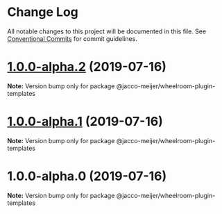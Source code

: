 # Change Log

All notable changes to this project will be documented in this file.
See [Conventional Commits](https://conventionalcommits.org) for commit guidelines.

# [1.0.0-alpha.2](https://github.com/jaccomeijer/wheelroom/compare/@jacco-meijer/wheelroom-plugin-templates@1.0.0-alpha.1...@jacco-meijer/wheelroom-plugin-templates@1.0.0-alpha.2) (2019-07-16)

**Note:** Version bump only for package @jacco-meijer/wheelroom-plugin-templates





# [1.0.0-alpha.1](https://github.com/jaccomeijer/wheelroom/compare/@jacco-meijer/wheelroom-plugin-templates@1.0.0-alpha.0...@jacco-meijer/wheelroom-plugin-templates@1.0.0-alpha.1) (2019-07-16)

**Note:** Version bump only for package @jacco-meijer/wheelroom-plugin-templates





# 1.0.0-alpha.0 (2019-07-16)

**Note:** Version bump only for package @jacco-meijer/wheelroom-plugin-templates
